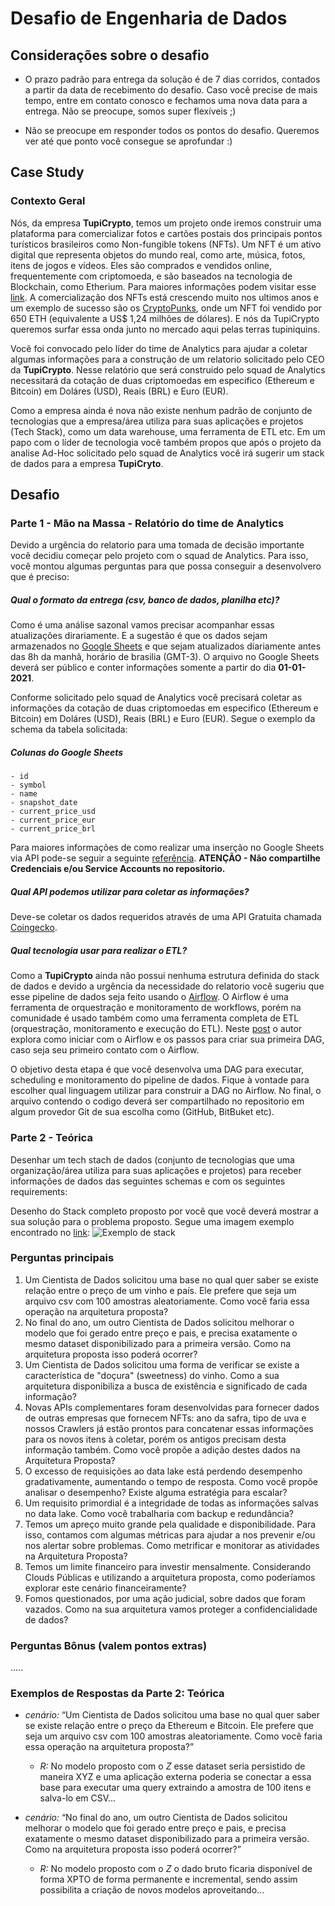 # Desafio de Engenharia de Dados
## Considerações sobre o desafio
* O prazo padrão para entrega da solução é de 7 dias corridos, contados a partir da data de recebimento do desafio. Caso você precise de mais tempo, entre em contato conosco e fechamos uma nova data para a entrega. Não se preocupe, somos super flexíveis ;)
- Não se preocupe em responder todos os pontos do desafio. Queremos ver até que ponto você consegue se aprofundar :)

## Case Study
### Contexto Geral
Nós, da empresa **TupiCrypto**, temos um projeto onde iremos construir uma plataforma para comercializar fotos e cartões postais dos principais pontos turísticos brasileiros como Non-fungible tokens (NFTs). Um NFT é um ativo digital que representa objetos do mundo real, como arte, música, fotos, itens de jogos e vídeos. Eles são comprados e vendidos online, frequentemente com criptomoeda, e são baseados na tecnologia de Blockchain, como Etherium. Para maiores informações podem visitar esse [link](https://www.forbes.com/advisor/investing/nft-non-fungible-token/). A comercialização dos NFTs está crescendo muito nos ultimos anos e um exemplo de sucesso são os [CryptoPunks](https://www.moneytimes.com.br/o-que-sao-cryptopunks-e-por-que-estao-bombando-no-mundo-artistico-dos-tokens-nfts/), onde um NFT foi vendido por 650 ETH (equivalente a US$ 1,24 milhões de dólares). E nós da TupiCrypto queremos surfar essa onda junto no mercado aqui pelas terras tupiniquins.

Você foi convocado pelo líder do time de Analytics para ajudar a coletar algumas informações para a construção de um relatorio solicitado pelo CEO da **TupiCrypto**. Nesse relatório que será construido pelo squad de Analytics necessitará da cotação de duas criptomoedas em especifico (Ethereum e Bitcoin) em Doláres (USD), Reais (BRL) e Euro (EUR).

Como a empresa ainda é nova não existe nenhum padrão de conjunto de tecnologias que a empresa/área utiliza para suas aplicações e projetos (Tech Stack), como um data warehouse, uma ferramenta de ETL etc. Em um papo com o líder de tecnologia você também propos que após o projeto da analise Ad-Hoc solicitado pelo squad de Analytics você irá sugerir um stack de dados para a empresa **TupiCryto**. 

## Desafio
### Parte 1 - Mão na Massa - Relatório do time de Analytics
Devido a urgência do relatorio para uma tomada de decisão importante você decidiu começar pelo projeto com o squad de Analytics. Para isso, você montou algumas perguntas para que possa conseguir a desenvolvero que é preciso:

##### Qual o formato da entrega (csv, banco de dados, planilha etc)?
Como é uma análise sazonal vamos precisar acompanhar essas atualizações dirariamente. E a sugestão é que os dados sejam armazenados no [Google Sheets](https://www.google.com/sheets/about/) e que sejam atualizados diariamente antes das 8h da manhã, horário de brasilia (GMT-3). O arquivo no Google Sheets deverá ser público e conter informações somente a partir do dia **01-01-2021**.

Conforme solicitado pelo squad de Analytics você precisará coletar as informações da cotação de duas criptomoedas em especifico (Ethereum e Bitcoin) em Doláres (USD), Reais (BRL) e Euro (EUR). Segue o exemplo da schema da tabela solicitada:
##### *Colunas do Google Sheets*
    - id
    - symbol
    - name
    - snapshot_date
    - current_price_usd
    - current_price_eur
    - current_price_brl

Para maiores informações de como realizar uma inserção no Google Sheets via API pode-se seguir a seguinte [referência](https://www.twilio.com/blog/2017/02/an-easy-way-to-read-and-write-to-a-google-spreadsheet-in-python.html).
**ATENÇÃO - Não compartilhe Credenciais e/ou Service Accounts no repositorio.**

##### Qual API podemos utilizar para coletar as informações?
Deve-se coletar os dados requeridos através de uma API Gratuita chamada [Coingecko](https://www.coingecko.com/en/api#explore-api).

##### Qual tecnologia usar para realizar o ETL?
Como a **TupiCrypto** ainda não possui nenhuma estrutura definida do stack de dados e devido a urgência da necessidade do relatorio você sugeriu que esse pipeline de dados seja feito usando o [Airflow](https://airflow.apache.org/). O Airflow é uma ferramenta de orquestração e monitoramento de workflows, porém na comunidade é usado também como uma ferramenta completa de ETL (orquestração, monitoramento e execução do ETL). Neste [post](https://towardsdatascience.com/getting-started-with-airflow-using-docker-cd8b44dbff98) o autor explora como iniciar com o Airflow e os passos para criar sua primeira DAG, caso seja seu primeiro contato com o Airflow.

O objetivo desta etapa é que você desenvolva uma DAG para executar, scheduling e monitoramento do pipeline de dados. Fique à vontade para escolher qual linguagem utilizar para construir a DAG no Airflow. No final, o arquivo contendo o codigo deverá ser compartilhado no repositorio em algum provedor Git de sua escolha como (GitHub, BitBuket etc).

### Parte 2 - Teórica
Desenhar um tech stach de dados (conjunto de tecnologias que uma organização/área utiliza para suas aplicações e projetos)  para receber informações de dados das seguintes schemas e com os seguintes requirements:

Desenho do Stack completo proposto por você que você deverá mostrar a sua solução para o problema proposto. Segue uma imagem exemplo encontrado no [link](https://blog.indicium.tech/aproximando-os-dados-dos-analistas-etl-elt/):
![Exemplo de stack](https://blog.indicium.tech/content/images/2021/05/indicium-blog-exemplo-de-pipeline-de-dados-usando-elt.png)


### Perguntas principais
1) Um Cientista de Dados solicitou uma base no qual quer saber se existe relação entre o preço de um vinho e país. Ele prefere que seja um arquivo csv com 100 amostras aleatoriamente. Como você faria essa operação na arquitetura proposta?
2) No final do ano, um outro Cientista de Dados solicitou melhorar o modelo que foi gerado entre preço e pais, e precisa exatamente o mesmo dataset disponibilizado para a primeira versão. Como na arquitetura proposta isso poderá ocorrer?
3) Um Cientista de Dados solicitou uma forma de verificar se existe a característica de "doçura" (sweetness) do vinho. Como a sua arquitetura disponibiliza a busca de existência e significado de cada informação?
4) Novas APIs complementares foram desenvolvidas para fornecer dados de outras empresas que fornecem NFTs: ano da safra, tipo de uva e nossos Crawlers já estão prontos para concatenar essas informações para os novos itens à coletar, porém os antigos precisam desta informação também. Como você propõe a adição destes dados na Arquitetura Proposta?
5) O excesso de requisições ao data lake está perdendo desempenho gradativamente, aumentando o tempo de resposta. Como você propõe analisar o desempenho? Existe alguma estratégia para escalar?
6) Um requisito primordial é a integridade de todas as informações salvas no data lake. Como você trabalharia com backup e redundância?
7) Temos um apreço muito grande pela qualidade e disponibilidade. Para isso, contamos com algumas métricas para ajudar a nos prevenir e/ou nos alertar sobre problemas. Como metrificar e monitorar as atividades na Arquitetura Proposta?
8) Temos um limite financeiro para investir mensalmente. Considerando Clouds Públicas e utilizando a arquitetura proposta, como poderíamos explorar este cenário financeiramente?
9) Fomos questionados, por uma ação judicial, sobre dados que foram vazados. Como na sua arquitetura vamos proteger a confidencialidade de dados?

### Perguntas Bônus (valem pontos extras)


.....

### Exemplos de Respostas da Parte 2: Teórica


* *cenário:*  “Um Cientista de Dados solicitou uma base no qual quer saber se existe relação entre o preço da Ethereum e Bitcoin. Ele prefere que seja um arquivo csv com 100 amostras aleatoriamente. Como você faria essa operação na arquitetura proposta?”
    * *R:* No modelo proposto com o *Z* esse dataset seria persistido de maneira XYZ e uma aplicação externa poderia se conectar a essa base para executar uma query extraindo a amostra de 100 itens e salva-lo em CSV...

* *cenário:* “No final do ano, um outro Cientista de Dados solicitou melhorar o modelo que foi gerado entre preço e pais, e precisa exatamente o mesmo dataset disponibilizado para a primeira versão. Como na arquitetura proposta isso poderá ocorrer?”
   *  *R:* No modelo proposto com o *Z* o dado bruto ficaria disponível de forma XPTO de forma permanente e incremental, sendo assim possibilita a criação de novos modelos aproveitando...




